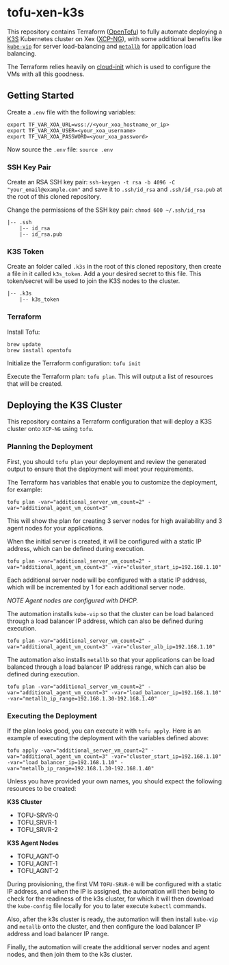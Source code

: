 # tofu-xen-k3s
This repository contains Terraform ([OpenTofu](https://opentofu.org/docs/)) to fully automate deploying a [K3S](https://docs.k3s.io/) Kubernetes cluster on Xex ([XCP-NG](https://docs.xcp-ng.org/)), with some additional benefits like [`kube-vip`](https://kube-vip.io/docs/usage/k3s/) for server load-balancing and [`metallb`](https://metallb.io/) for application load balancing.

The Terraform relies heavily on [cloud-init](https://cloudinit.readthedocs.io/en/latest/index.html) which is used to configure the VMs with all this goodness.

## Getting Started
Create a `.env` file with the following variables:

    export TF_VAR_XOA_URL=wss://<your_xoa_hostname_or_ip>
    export TF_VAR_XOA_USER=<your_xoa_username>
    export TF_VAR_XOA_PASSWORD=<your_xoa_password>

Now source the `.env` file: `source .env`

### SSH Key Pair
Create an RSA SSH key pair: `ssh-keygen -t rsa -b 4096 -C "your_email@example.com"` and save it to `.ssh/id_rsa` and `.ssh/id_rsa.pub` at the root of this cloned repository.

Change the permissions of the SSH key pair: `chmod 600 ~/.ssh/id_rsa`


    |-- .ssh
        |-- id_rsa
        |-- id_rsa.pub


### K3S Token
Create an folder called `.k3s` in the root of this cloned repository, then create a file in it called `k3s_token`. Add a your desired secret to this file. This token/secret will be used to join the K3S nodes to the cluster.


    |-- .k3s
        |-- k3s_token


### Terraform
Install Tofu:

    brew update
    brew install opentofu


Initialize the Terraform configuration: `tofu init`

Execute the Terraform plan: `tofu plan`.  This will output a list of resources that will be created.

## Deploying the K3S Cluster
This repository contains a Terraform configuration that will deploy a K3S cluster onto `XCP-NG` using `tofu`.

### Planning the Deployment
First, you should `tofu plan` your deployment and review the generated output to ensure that the deployment will meet your requirements.

The Terraform has variables that enable you to customize the deployment, for example:

    tofu plan -var="additional_server_vm_count=2" -var="additional_agent_vm_count=3"

This will show the plan for creating 3 server nodes for high availability and 3 agent nodes for your applications.

When the initial server is created, it will be configured with a static IP address, which can be defined during execution.

    tofu plan -var="additional_server_vm_count=2" -var="additional_agent_vm_count=3" -var="cluster_start_ip=192.168.1.10"

Each additional server node will be configured with a static IP address, which will be incremented by 1 for each additional server node.

_NOTE Agent nodes are configured with DHCP._

The automation installs `kube-vip` so that the cluster can be load balanced through a load balancer IP address, which can also be defined during execution.

    tofu plan -var="additional_server_vm_count=2" -var="additional_agent_vm_count=3" -var="cluster_alb_ip=192.168.1.10"

The automation also installs `metallb` so that your applications can be load balanced through a load balancer IP address range, which can also be defined during execution.

    tofu plan -var="additional_server_vm_count=2" -var="additional_agent_vm_count=3" -var="load_balancer_ip=192.168.1.10" -var="metallb_ip_range=192.168.1.30-192.168.1.40"

### Executing the Deployment
If the plan looks good, you can execute it with `tofu apply`. Here is an example of executing the deployment with the variables defined above:

    tofu apply -var="additional_server_vm_count=2" -var="additional_agent_vm_count=3" -var="cluster_start_ip=192.168.1.10" -var="load_balancer_ip=192.168.1.10" -var="metallb_ip_range=192.168.1.30-192.168.1.40"


Unless you have provided your own names, you should expect the following resources to be created:

**K3S Cluster**
 - TOFU-SRVR-0
 - TOFU_SRVR-1
 - TOFU_SRVR-2

**K3S Agent Nodes**
 - TOFU_AGNT-0
 - TOFU_AGNT-1
 - TOFU_AGNT-2

During provisioning, the first VM `TOFU-SRVR-0` will be configured with a static IP address, and when the IP is assigned, the automation will then being to check for the readiness of the k3s cluster, for which it will then download the `kube-config` file locally for you to later execute `kubectl` commands.

Also, after the k3s cluster is ready, the automation will then install `kube-vip` and `metallb` onto the cluster, and then configure the load balancer IP address and load balancer IP range.

Finally, the automation will create the additional server nodes and agent nodes, and then join them to the k3s cluster.
